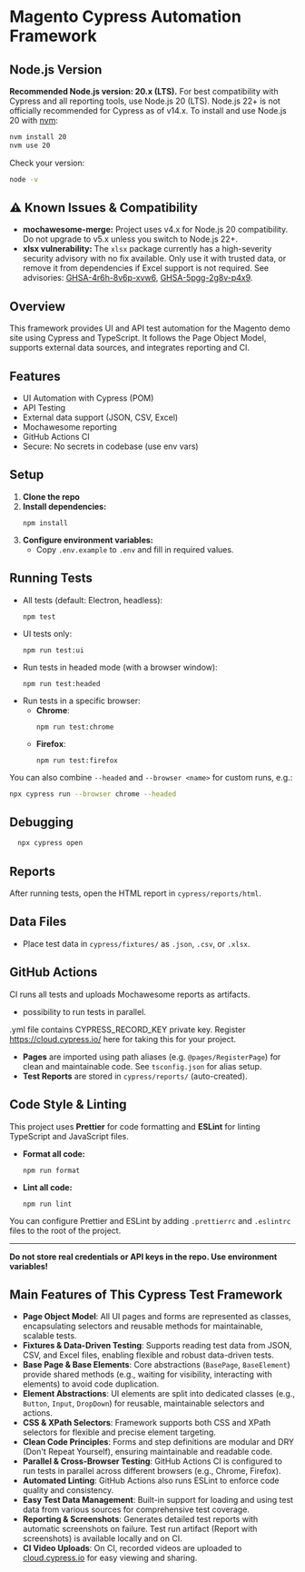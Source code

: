 # Magento Cypress Automation Framework

## Node.js Version

**Recommended Node.js version: 20.x (LTS).**
For best compatibility with Cypress and all reporting tools, use Node.js 20 (LTS).
Node.js 22+ is not officially recommended for Cypress as of v14.x.
To install and use Node.js 20 with [nvm](https://github.com/nvm-sh/nvm):

```bash
nvm install 20
nvm use 20
```

Check your version:

```bash
node -v
```

## ⚠️ Known Issues & Compatibility

- **mochawesome-merge:** Project uses v4.x for Node.js 20 compatibility.
  Do not upgrade to v5.x unless you switch to Node.js 22+.
- **xlsx vulnerability:** The `xlsx` package currently has a high-severity security advisory with no fix available.
  Only use it with trusted data, or remove it from dependencies if Excel support is not required.
  See advisories: [GHSA-4r6h-8v6p-xvw6](https://github.com/advisories/GHSA-4r6h-8v6p-xvw6), [GHSA-5pgg-2g8v-p4x9](https://github.com/advisories/GHSA-5pgg-2g8v-p4x9).

## Overview

This framework provides UI and API test automation for the Magento demo site using Cypress and TypeScript.
It follows the Page Object Model, supports external data sources, and integrates reporting and CI.

## Features

- UI Automation with Cypress (POM)
- API Testing
- External data support (JSON, CSV, Excel)
- Mochawesome reporting
- GitHub Actions CI
- Secure: No secrets in codebase (use env vars)

## Setup

1. **Clone the repo**
2. **Install dependencies:**
   ```
   npm install
   ```
3. **Configure environment variables:**
   - Copy `.env.example` to `.env` and fill in required values.

## Running Tests

- All tests (default: Electron, headless):
  ```
  npm test
  ```
- UI tests only:
  ```
  npm run test:ui
  ```
- Run tests in headed mode (with a browser window):
  ```
  npm run test:headed
  ```
- Run tests in a specific browser:
  - **Chrome**:
    ```
    npm run test:chrome
    ```
  - **Firefox**:
    ```
    npm run test:firefox
    ```

You can also combine `--headed` and `--browser <name>` for custom runs, e.g.:

```bash
npx cypress run --browser chrome --headed
```

## Debugging

```bash
  npx cypress open
```

## Reports

After running tests, open the HTML report in `cypress/reports/html`.

## Data Files

- Place test data in `cypress/fixtures/` as `.json`, `.csv`, or `.xlsx`.

## GitHub Actions

CI runs all tests and uploads Mochawesome reports as artifacts.
+ possibility to run tests in parallel.

.yml file contains CYPRESS_RECORD_KEY private key. 
Register https://cloud.cypress.io/ here for taking this for your project.

- **Pages** are imported using path aliases (e.g. `@pages/RegisterPage`) for clean and maintainable code.
  See `tsconfig.json` for alias setup.
- **Test Reports** are stored in `cypress/reports/` (auto-created).

## Code Style & Linting

This project uses **Prettier** for code formatting and **ESLint** for linting TypeScript and JavaScript files.

- **Format all code:**
  ```
  npm run format
  ```
- **Lint all code:**
  ```
  npm run lint
  ```

You can configure Prettier and ESLint by adding `.prettierrc` and `.eslintrc` files to the root of the project.

---

**Do not store real credentials or API keys in the repo. Use environment variables!**

## Main Features of This Cypress Test Framework

- **Page Object Model**: All UI pages and forms are represented as classes, encapsulating selectors and reusable methods for maintainable, scalable tests.
- **Fixtures & Data-Driven Testing**: Supports reading test data from JSON, CSV, and Excel files, enabling flexible and robust data-driven tests.
- **Base Page & Base Elements**: Core abstractions (`BasePage`, `BaseElement`) provide shared methods (e.g., waiting for visibility, interacting with elements) to avoid code duplication.
- **Element Abstractions**: UI elements are split into dedicated classes (e.g., `Button`, `Input`, `DropDown`) for reusable, maintainable selectors and actions.
- **CSS & XPath Selectors**: Framework supports both CSS and XPath selectors for flexible and precise element targeting.
- **Clean Code Principles**: Forms and step definitions are modular and DRY (Don't Repeat Yourself), ensuring maintainable and readable code.
- **Parallel & Cross-Browser Testing**: GitHub Actions CI is configured to run tests in parallel across different browsers (e.g., Chrome, Firefox).
- **Automated Linting**: GitHub Actions also runs ESLint to enforce code quality and consistency.
- **Easy Test Data Management**: Built-in support for loading and using test data from various sources for comprehensive test coverage.
- **Reporting & Screenshots**: Generates detailed test reports with automatic screenshots on failure. Test run artifact (Report with screenshots) is available locally and on CI.
- **CI Video Uploads**: On CI, recorded videos are uploaded to [cloud.cypress.io](https://cloud.cypress.io) for easy viewing and sharing.

